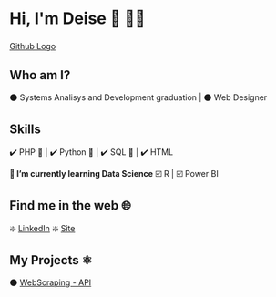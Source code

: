  # **Hi, I'm Deise** 👋 👩‍💻  
###
[Github Logo](https://github.com/dzbarreto/dzbarreto/blob/fa1b47c3a5180a7abd6df48a751c7b66c8bc6969/v-card%20github%202.png)

## **Who am I?**
  
  ⚫ Systems Analisys and Development graduation |
  ⚫ Web Designer

## **Skills**

  ✔️ PHP 🐘 |
  ✔️ Python 🐍 |
  ✔️ SQL 🔎 |
  ✔️ HTML 
  
  **🌱 I’m currently learning Data Science**
      ☑️ R |
      ☑️ Power BI
      
## **Find me in the web** 🌐

  ❇️ [LinkedIn](https://www.linkedin.com/in/deise-barreto/)
  ❇️ [Site](https://www.webdbarreto.com.br)


## **My Projects** ⚛️

  ⚫ [WebScraping - API](https://github.com/dzbarreto/Webdbarreto/TesteMKV)











